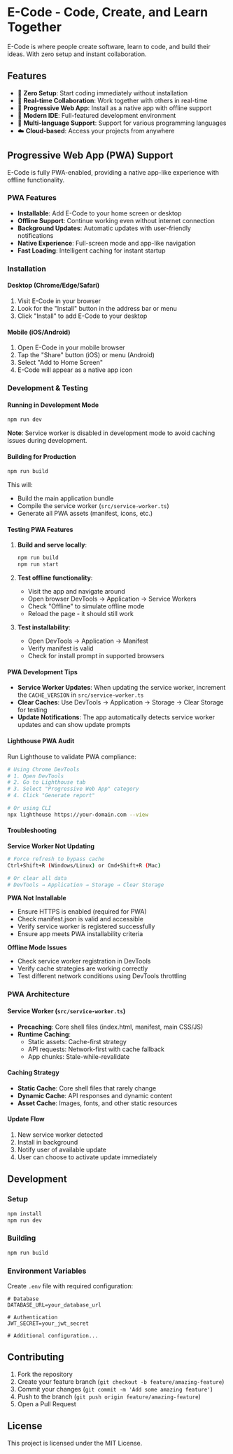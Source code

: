 # E-Code - Code, Create, and Learn Together

E-Code is where people create software, learn to code, and build their ideas. With zero setup and instant collaboration.

## Features

- 🚀 **Zero Setup**: Start coding immediately without installation
- 🤝 **Real-time Collaboration**: Work together with others in real-time
- 📱 **Progressive Web App**: Install as a native app with offline support
- 🎨 **Modern IDE**: Full-featured development environment
- 🔧 **Multi-language Support**: Support for various programming languages
- ☁️ **Cloud-based**: Access your projects from anywhere

## Progressive Web App (PWA) Support

E-Code is fully PWA-enabled, providing a native app-like experience with offline functionality.

### PWA Features

- **Installable**: Add E-Code to your home screen or desktop
- **Offline Support**: Continue working even without internet connection
- **Background Updates**: Automatic updates with user-friendly notifications
- **Native Experience**: Full-screen mode and app-like navigation
- **Fast Loading**: Intelligent caching for instant startup

### Installation

#### Desktop (Chrome/Edge/Safari)
1. Visit E-Code in your browser
2. Look for the "Install" button in the address bar or menu
3. Click "Install" to add E-Code to your desktop

#### Mobile (iOS/Android)
1. Open E-Code in your mobile browser
2. Tap the "Share" button (iOS) or menu (Android)
3. Select "Add to Home Screen"
4. E-Code will appear as a native app icon

### Development & Testing

#### Running in Development Mode
```bash
npm run dev
```
**Note**: Service worker is disabled in development mode to avoid caching issues during development.

#### Building for Production
```bash
npm run build
```
This will:
- Build the main application bundle
- Compile the service worker (`src/service-worker.ts`)
- Generate all PWA assets (manifest, icons, etc.)

#### Testing PWA Features

1. **Build and serve locally**:
   ```bash
   npm run build
   npm run start
   ```

2. **Test offline functionality**:
   - Visit the app and navigate around
   - Open browser DevTools → Application → Service Workers
   - Check "Offline" to simulate offline mode
   - Reload the page - it should still work

3. **Test installability**:
   - Open DevTools → Application → Manifest
   - Verify manifest is valid
   - Check for install prompt in supported browsers

#### PWA Development Tips

- **Service Worker Updates**: When updating the service worker, increment the `CACHE_VERSION` in `src/service-worker.ts`
- **Clear Caches**: Use DevTools → Application → Storage → Clear Storage for testing
- **Update Notifications**: The app automatically detects service worker updates and can show update prompts

#### Lighthouse PWA Audit

Run Lighthouse to validate PWA compliance:
```bash
# Using Chrome DevTools
# 1. Open DevTools
# 2. Go to Lighthouse tab
# 3. Select "Progressive Web App" category
# 4. Click "Generate report"

# Or using CLI
npx lighthouse https://your-domain.com --view
```

#### Troubleshooting

**Service Worker Not Updating**
```bash
# Force refresh to bypass cache
Ctrl+Shift+R (Windows/Linux) or Cmd+Shift+R (Mac)

# Or clear all data
# DevTools → Application → Storage → Clear Storage
```

**PWA Not Installable**
- Ensure HTTPS is enabled (required for PWA)
- Check manifest.json is valid and accessible
- Verify service worker is registered successfully
- Ensure app meets PWA installability criteria

**Offline Mode Issues**
- Check service worker registration in DevTools
- Verify cache strategies are working correctly
- Test different network conditions using DevTools throttling

### PWA Architecture

#### Service Worker (`src/service-worker.ts`)
- **Precaching**: Core shell files (index.html, manifest, main CSS/JS)
- **Runtime Caching**:
  - Static assets: Cache-first strategy
  - API requests: Network-first with cache fallback
  - App chunks: Stale-while-revalidate

#### Caching Strategy
- **Static Cache**: Core shell files that rarely change
- **Dynamic Cache**: API responses and dynamic content  
- **Asset Cache**: Images, fonts, and other static resources

#### Update Flow
1. New service worker detected
2. Install in background
3. Notify user of available update
4. User can choose to activate update immediately

## Development

### Setup
```bash
npm install
npm run dev
```

### Building
```bash
npm run build
```

### Environment Variables
Create `.env` file with required configuration:
```env
# Database
DATABASE_URL=your_database_url

# Authentication
JWT_SECRET=your_jwt_secret

# Additional configuration...
```

## Contributing

1. Fork the repository
2. Create your feature branch (`git checkout -b feature/amazing-feature`)
3. Commit your changes (`git commit -m 'Add some amazing feature'`)
4. Push to the branch (`git push origin feature/amazing-feature`)
5. Open a Pull Request

## License

This project is licensed under the MIT License.

